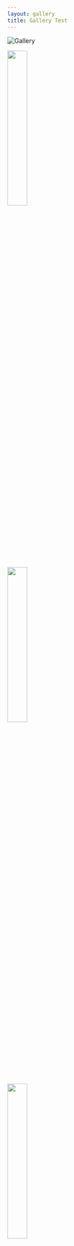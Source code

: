 ```yaml
---
layout: gallery
title: Gallery Test
---
```


![Gallery](https://aokice.github.io/img/photo-gallery/nature/pic05.jpg)

<div class="box alt">
	<div class="row 50% uniform">
		<div class="4u"><span class="image fit"><img src="https://aokice.github.io/img/photo-gallery/nature/pic05.jpg" style="width: 30%"/></span></div>
		<div class="4u"><span class="image fit"><img src="https://aokice.github.io/img/photo-gallery/nature/pic05.jpg" style="width: 30%"/></span></div>
		<div class="4u$"><span class="image fit"><img src="https://aokice.github.io/img/photo-gallery/nature/pic05.jpg" style="width: 30%"/></span></div>
		<!-- Break -->
	</div>
</div>
